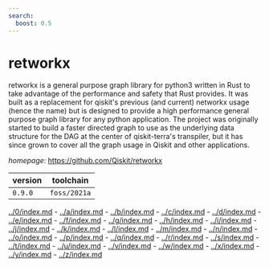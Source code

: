 ```yaml
---
search:
  boost: 0.5
---
```

# retworkx

retworkx is a general purpose graph library for python3 written in Rust to take advantage of the performance and safety that Rust provides. It was built as a replacement for qiskit's previous (and current) networkx usage (hence the name) but is designed to provide a high performance general purpose graph library for any python application. The project was originally started to build a faster directed graph to use as the underlying data structure for the DAG at the center of qiskit-terra's transpiler, but it has since grown to cover all the graph usage in Qiskit and other applications.

*homepage*: <https://github.com/Qiskit/retworkx>

version | toolchain
--------|----------
``0.9.0`` | ``foss/2021a``

[../0/index.md](0) - [../a/index.md](a) - [../b/index.md](b) - [../c/index.md](c) - [../d/index.md](d) - [../e/index.md](e) - [../f/index.md](f) - [../g/index.md](g) - [../h/index.md](h) - [../i/index.md](i) - [../j/index.md](j) - [../k/index.md](k) - [../l/index.md](l) - [../m/index.md](m) - [../n/index.md](n) - [../o/index.md](o) - [../p/index.md](p) - [../q/index.md](q) - [../r/index.md](r) - [../s/index.md](s) - [../t/index.md](t) - [../u/index.md](u) - [../v/index.md](v) - [../w/index.md](w) - [../x/index.md](x) - [../y/index.md](y) - [../z/index.md](z)

